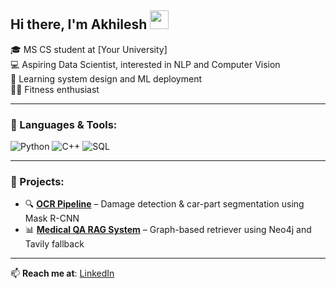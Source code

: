 ## Hi there, I'm Akhilesh <img src="https://media.giphy.com/media/v1.Y2lkPTc5MGI3NjExZnd0amw5MGdmaXF1MGVmYXRjMzJ4ejdkd2J1N2hrNmhlbGhwazdoMCZlcD12MV9zdGlja2Vyc19zZWFyY2gmY3Q9cw/9B8dqzmFI0yujEjfgg/giphy.gif" width="30px" />


🎓 MS CS student at [Your University]  
💻 Aspiring Data Scientist, interested in NLP and Computer Vision  
🧠 Learning system design and ML deployment  
🧘‍♂️ Fitness enthusiast  

---

### 🔧 Languages & Tools:
![Python](https://img.shields.io/badge/-Python-333333?style=flat&logo=python)
![C++](https://img.shields.io/badge/-C++-00599C?style=flat&logo=c%2B%2B)
![SQL](https://img.shields.io/badge/-SQL-4479A1?style=flat&logo=MySQL)

---

### 📘 Projects:
- 🔍 **[OCR Pipeline](https://github.com/yourusername/ocr-project)** – Damage detection & car-part segmentation using Mask R-CNN  
- 📊 **[Medical QA RAG System](https://github.com/yourusername/medical-rag)** – Graph-based retriever using Neo4j and Tavily fallback  

---

📫 **Reach me at**: [LinkedIn](https://linkedin.com/in/your-profile)


















<!--
**Akhilesh0013/Akhilesh0013** is a ✨ _special_ ✨ repository because its `README.md` (this file) appears on your GitHub profile.

Here are some ideas to get you started:

- 🔭 I’m currently working on ...
- 🌱 I’m currently learning ...
- 👯 I’m looking to collaborate on ...
- 🤔 I’m looking for help with ...
- 💬 Ask me about ...
- 📫 How to reach me: ...
- 😄 Pronouns: ...
- ⚡ Fun fact: ...
-->
